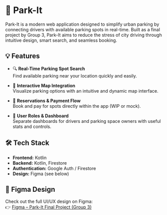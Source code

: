 # 🚗 Park-It

Park-It is a modern web application designed to simplify urban parking by connecting drivers with available parking spots in real-time. Built as a final project by Group 3, Park-It aims to reduce the stress of city driving through intuitive design, smart search, and seamless booking.

## 💡 Features

- 🔍 **Real-Time Parking Spot Search**  
  Find available parking near your location quickly and easily.

- 📍 **Interactive Map Integration**  
  Visualize parking options with an intuitive and dynamic map interface.

- 🧾 **Reservations & Payment Flow**  
  Book and pay for spots directly within the app (WIP or mock).

- 🧠 **User Roles & Dashboard**  
  Separate dashboards for drivers and parking space owners with useful stats and controls.

## 🛠️ Tech Stack

- **Frontend:** Kotlin  
- **Backend:** Kotlin, Firestore
- **Authentication:** Google Auth / Firestore
- **Design:** Figma (see below)

## 🎨 Figma Design

Check out the full UI/UX design on Figma:  
👉 [Figma – Park-It Final Project (Group 3)](https://www.figma.com/design/fsbnxXJ21Q6i7VsYT7jtRM/Park-It-%7C-Proyecto-Final-%7C-G3?node-id=0-1&t=kg6Pp17A8YhM62mb-1)

